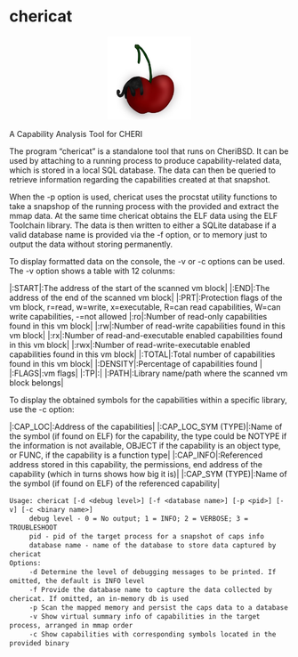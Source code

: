 # chericat
<p align="center">
<img src="chericat.jpg" alt="chericat" width="150"/>
</p>

A Capability Analysis Tool for CHERI

The program “chericat” is a standalone tool that runs on CheriBSD. It can be used by attaching to a running process to produce capability-related data, which is stored in a local SQL database. The data can then be queried to retrieve information regarding the capabilities created at that snapshot.

When the -p option is used, chericat uses the procstat utility functions to take a snapshop of the running process with the provided <pid> and extract the mmap data. At the same time chericat obtains the ELF data using the ELF Toolchain library. The data is then written to either a SQLite database if a valid database name is provided via the -f option, or to memory just to output the data without storing permanently.

To display formatted data on the console, the -v or -c options can be used. The -v option shows a table with 12 colunms:

|:START|:The address of the start of the scanned vm block|
|:END|:The address of the end of the scanned vm block|
|:PRT|:Protection flags of the vm block, r=read, w=write, x=executable, R=can read capabilities, W=can write capabilities, -=not allowed
|:ro|:Number of read-only capabilities found in this vm block|
|:rw|:Number of read-write capabilities found in this vm block|
|:rx|:Number of read-and-executable enabled capabilities found in this vm block|
|:rwx|:Number of read-write-executable enabled capabilities found in this vm block|
|:TOTAL|:Total number of capabilities found in this vm block|
|:DENSITY|:Percentage of capabilities found |
|:FLAGS|:vm flags|
|:TP|:|
|:PATH|:Library name/path where the scanned vm block belongs|

To display the obtained symbols for the capabilities within a specific library, use the -c option:

|:CAP_LOC|:Address of the capabilities|
|:CAP_LOC_SYM (TYPE)|:Name of the symbol (if found on ELF) for the capability, the type could be NOTYPE if the information is not available, OBJECT if the capability is an object type, or FUNC, if the capability is a function type|
|:CAP_INFO|:Referenced address stored in this capability, the permissions, end address of the capability (which in turns shows how big it is)|
|:CAP_SYM (TYPE)|:Name of the symbol (if found on ELF) of the referenced capability|

```
Usage: chericat [-d <debug level>] [-f <database name>] [-p <pid>] [-v] [-c <binary name>]
     debug level - 0 = No output; 1 = INFO; 2 = VERBOSE; 3 = TROUBLESHOOT
     pid - pid of the target process for a snapshot of caps info
     database name - name of the database to store data captured by chericat
Options:
     -d Determine the level of debugging messages to be printed. If omitted, the default is INFO level
     -f Provide the database name to capture the data collected by chericat. If omitted, an in-memory db is used
     -p Scan the mapped memory and persist the caps data to a database
     -v Show virtual summary info of capabilities in the target process, arranged in mmap order
     -c Show capabilities with corresponding symbols located in the provided binary
```
